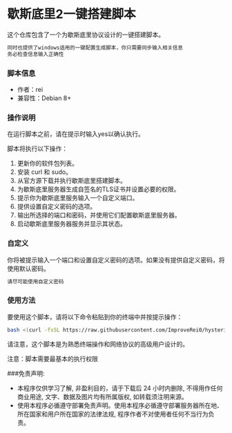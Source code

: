 
# 歇斯底里2一键搭建脚本

这个仓库包含了一个为歇斯底里协议设计的一键搭建脚本。
```markdown
同时也提供了windows适用的一键配置生成脚本，你只需要同步输入相关信息
务必检查信息输入正确性
```


### 脚本信息
- 作者：rei
- 兼容性：Debian 8+

### 操作说明

在运行脚本之前，请在提示时输入yes以确认执行。

脚本将执行以下操作：
1. 更新你的软件包列表。
2. 安装 curl 和 sudo。
3. 从官方源下载并执行歇斯底里搭建脚本。
4. 为歇斯底里服务器生成自签名的TLS证书并设置必要的权限。
5. 提示你为歇斯底里服务输入一个自定义端口。
6. 提供设置自定义密码的选项。
7. 输出所选择的端口和密码，并使用它们配置歇斯底里服务器。
8. 启动歇斯底里服务器服务并显示其状态。

### 自定义

你将被提示输入一个端口和设置自定义密码的选项。如果没有提供自定义密码，将使用默认密码。
```markdown
请尽可能使用自定义密码
```

### 使用方法

要使用这个脚本，请将以下命令粘贴到你的终端中并按提示操作：

```bash
bash <(curl -fsSL https://raw.githubusercontent.com/ImproveRei0/hysteria2_build/main/build.sh)
```

请注意，这个脚本是为熟悉终端操作和网络协议的高级用户设计的。

注意：脚本需要最基本的执行权限

###免责声明:
- 本程序仅供学习了解, 非盈利目的，请于下载后 24 小时内删除, 不得用作任何商业用途, 文字、数据及图片均有所属版权, 如转载须注明来源。
- 使用本程序必循遵守部署免责声明。使用本程序必循遵守部署服务器所在地、所在国家和用户所在国家的法律法规, 程序作者不对使用者任何不当行为负责。
